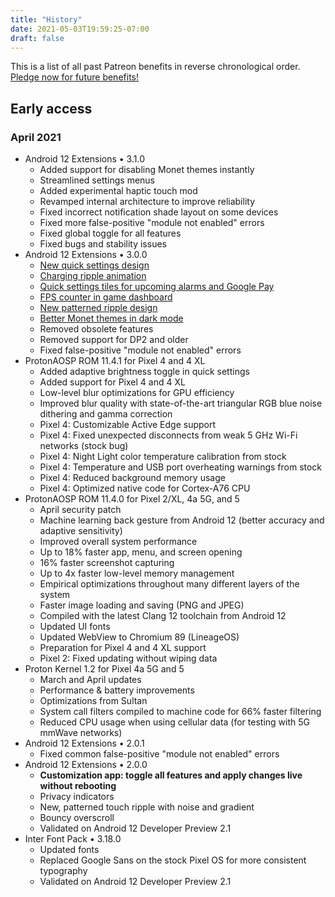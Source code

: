 ```yaml
---
title: "History"
date: 2021-05-03T19:59:25-07:00
draft: false
---
```


This is a list of all past Patreon benefits in reverse chronological order. [Pledge now for future benefits!](https://patreon.com/kdrag0n)

## Early access

### April 2021

- Android 12 Extensions • 3.1.0
  - Added support for disabling Monet themes instantly
  - Streamlined settings menus
  - Added experimental haptic touch mod
  - Revamped internal architecture to improve reliability
  - Fixed incorrect notification shade layout on some devices
  - Fixed more false-positive "module not enabled" errors
  - Fixed global toggle for all features
  - Fixed bugs and stability issues
- Android 12 Extensions • 3.0.0
  - [New quick settings design](https://twitter.com/kdrag0n/status/1385048665295790081)
  - [Charging ripple animation](https://twitter.com/kdrag0n/status/1385058302199885826)
  - [Quick settings tiles for upcoming alarms and Google Pay](https://twitter.com/kdrag0n/status/1385029676012216320)
  - [FPS counter in game dashboard](https://twitter.com/kdrag0n/status/1385029667334230021)
  - [New patterned ripple design](https://twitter.com/kdrag0n/status/1385004640689811457)
  - [Better Monet themes in dark mode](https://twitter.com/kdrag0n/status/1385003175501963266)
  - Removed obsolete features
  - Removed support for DP2 and older
  - Fixed false-positive "module not enabled" errors
- ProtonAOSP ROM 11.4.1 for Pixel 4 and 4 XL
  - Added adaptive brightness toggle in quick settings
  - Added support for Pixel 4 and 4 XL
  - Low-level blur optimizations for GPU efficiency
  - Improved blur quality with state-of-the-art triangular RGB blue noise dithering and gamma correction
  - Pixel 4: Customizable Active Edge support
  - Pixel 4: Fixed unexpected disconnects from weak 5 GHz Wi-Fi networks (stock bug)
  - Pixel 4: Night Light color temperature calibration from stock
  - Pixel 4: Temperature and USB port overheating warnings from stock
  - Pixel 4: Reduced background memory usage
  - Pixel 4: Optimized native code for Cortex-A76 CPU
- ProtonAOSP ROM 11.4.0 for Pixel 2/XL, 4a 5G, and 5
  - April security patch
  - Machine learning back gesture from Android 12 (better accuracy and adaptive sensitivity)
  - Improved overall system performance
  - Up to 18% faster app, menu, and screen opening
  - 16% faster screenshot capturing
  - Up to 4x faster low-level memory management
  - Empirical optimizations throughout many different layers of the system
  - Faster image loading and saving (PNG and JPEG)
  - Compiled with the latest Clang 12 toolchain from Android 12
  - Updated UI fonts
  - Updated WebView to Chromium 89 (LineageOS)
  - Preparation for Pixel 4 and 4 XL support
  - Pixel 2: Fixed updating without wiping data
- Proton Kernel 1.2 for Pixel 4a 5G and 5
  - March and April updates
  - Performance & battery improvements
  - Optimizations from Sultan
  - System call filters compiled to machine code for 66% faster filtering
  - Reduced CPU usage when using cellular data (for testing with 5G mmWave networks)
- Android 12 Extensions • 2.0.1
  - Fixed common false-positive "module not enabled" errors
- Android 12 Extensions • 2.0.0
  - **Customization app: toggle all features and apply changes live without rebooting**
  - Privacy indicators
  - New, patterned touch ripple with noise and gradient
  - Bouncy overscroll
  - Validated on Android 12 Developer Preview 2.1
- Inter Font Pack • 3.18.0
  - Updated fonts
  - Replaced Google Sans on the stock Pixel OS for more consistent typography
  - Validated on Android 12 Developer Preview 2.1
